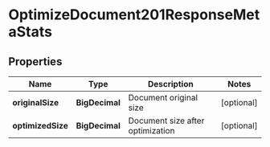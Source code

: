 

# OptimizeDocument201ResponseMetaStats


## Properties

| Name | Type | Description | Notes |
|------------ | ------------- | ------------- | -------------|
|**originalSize** | **BigDecimal** | Document original size |  [optional] |
|**optimizedSize** | **BigDecimal** | Document size after optimization |  [optional] |



